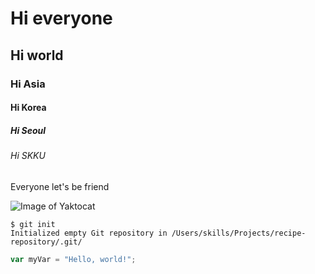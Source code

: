 # Hi everyone

## Hi world

### Hi Asia

#### Hi Korea

##### Hi Seoul

###### Hi SKKU

Everyone let's be friend

![Image of Yaktocat](https://octodex.github.com/images/yaktocat.png)


```
$ git init
Initialized empty Git repository in /Users/skills/Projects/recipe-repository/.git/
```

``` javascript
var myVar = "Hello, world!";
```
